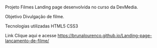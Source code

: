 Projeto Filmes
Landing page desenvolvida no curso da DevMedia.

Objetivo
Divulgação de filme.

Tecnologias utilizadas
HTML5
CSS3

Link
Clique aqui e acesse https://brunalourenco.github.io/Landing-page-lancamento-de-filme/
